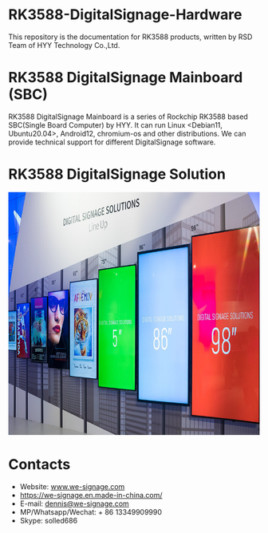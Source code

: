 # RK3588-DigitalSignage-Hardware
This repository is the documentation for RK3588 products, written by RSD Team of HYY Technology Co.,Ltd.

# RK3588 DigitalSignage Mainboard (SBC)
RK3588 DigitalSignage Mainboard is a series of Rockchip RK3588 based SBC(Single Board Computer) by HYY. It can run Linux <Debian11, Ubuntu20.04>, Android12,  chromium-os and other distributions. We can provide technical support for different DigitalSignage software.

# RK3588 DigitalSignage Solution
![RK3588 DigitalSignage Application](imgs/RK3588-digitalsignage-solution.png?raw=true)

# Contacts
- Website: www.we-signage.com
- https://we-signage.en.made-in-china.com/
- E-mail: dennis@we-signage.com
- MP/Whatsapp/Wechat: + 86 13349909990
- Skype: solled686